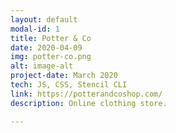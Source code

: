 ```yaml
---
layout: default
modal-id: 1
title: Potter & Co
date: 2020-04-09
img: potter-co.png
alt: image-alt
project-date: March 2020
tech: JS, CSS, Stencil CLI
link: https://potterandcoshop.com/
description: Online clothing store.

---
```

